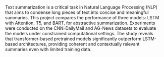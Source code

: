  Text summarization is a critical task in Natural Language Processing (NLP) that aims to condense long pieces of text into concise and meaningful summaries. 
 This project compares the performance of three models: LSTM with Attention, T5, and BART, for abstractive summarization. 
 Experiments were conducted on the CNN-DailyMail and AG-News datasets to evaluate the models under constrained computational settings.
 The study reveals that transformer-based pretrained models significantly outperform LSTM-based architectures, providing coherent and contextually relevant summaries even with limited training data.
